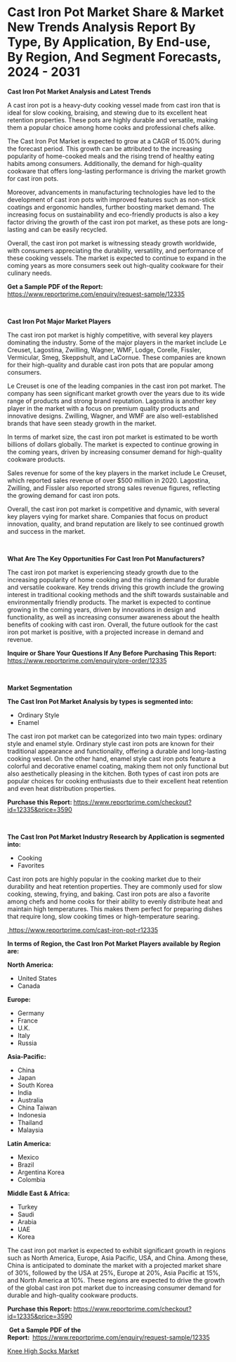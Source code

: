 <p><h1>Cast Iron Pot Market Share & Market New Trends Analysis Report By Type, By Application, By End-use, By Region, And Segment Forecasts, 2024 - 2031</h1></p><p><strong>Cast Iron Pot Market Analysis and Latest Trends</strong></p>
<p><p>A cast iron pot is a heavy-duty cooking vessel made from cast iron that is ideal for slow cooking, braising, and stewing due to its excellent heat retention properties. These pots are highly durable and versatile, making them a popular choice among home cooks and professional chefs alike.</p><p>The Cast Iron Pot Market is expected to grow at a CAGR of 15.00% during the forecast period. This growth can be attributed to the increasing popularity of home-cooked meals and the rising trend of healthy eating habits among consumers. Additionally, the demand for high-quality cookware that offers long-lasting performance is driving the market growth for cast iron pots.</p><p>Moreover, advancements in manufacturing technologies have led to the development of cast iron pots with improved features such as non-stick coatings and ergonomic handles, further boosting market demand. The increasing focus on sustainability and eco-friendly products is also a key factor driving the growth of the cast iron pot market, as these pots are long-lasting and can be easily recycled.</p><p>Overall, the cast iron pot market is witnessing steady growth worldwide, with consumers appreciating the durability, versatility, and performance of these cooking vessels. The market is expected to continue to expand in the coming years as more consumers seek out high-quality cookware for their culinary needs.</p></p>
<p><strong>Get a Sample PDF of the Report:&nbsp;</strong> <a href="https://www.reportprime.com/enquiry/request-sample/12335">https://www.reportprime.com/enquiry/request-sample/12335</a></p>
<p>&nbsp;</p>
<p><strong>Cast Iron Pot Major Market Players</strong></p>
<p><p>The cast iron pot market is highly competitive, with several key players dominating the industry. Some of the major players in the market include Le Creuset, Lagostina, Zwilling, Wagner, WMF, Lodge, Corelle, Fissler, Vermicular, Smeg, Skeppshult, and LaCornue. These companies are known for their high-quality and durable cast iron pots that are popular among consumers.</p><p>Le Creuset is one of the leading companies in the cast iron pot market. The company has seen significant market growth over the years due to its wide range of products and strong brand reputation. Lagostina is another key player in the market with a focus on premium quality products and innovative designs. Zwilling, Wagner, and WMF are also well-established brands that have seen steady growth in the market.</p><p>In terms of market size, the cast iron pot market is estimated to be worth billions of dollars globally. The market is expected to continue growing in the coming years, driven by increasing consumer demand for high-quality cookware products.</p><p>Sales revenue for some of the key players in the market include Le Creuset, which reported sales revenue of over $500 million in 2020. Lagostina, Zwilling, and Fissler also reported strong sales revenue figures, reflecting the growing demand for cast iron pots.</p><p>Overall, the cast iron pot market is competitive and dynamic, with several key players vying for market share. Companies that focus on product innovation, quality, and brand reputation are likely to see continued growth and success in the market.</p></p>
<p>&nbsp;</p>
<p><strong>What Are The Key Opportunities For Cast Iron Pot Manufacturers?</strong></p>
<p><p>The cast iron pot market is experiencing steady growth due to the increasing popularity of home cooking and the rising demand for durable and versatile cookware. Key trends driving this growth include the growing interest in traditional cooking methods and the shift towards sustainable and environmentally friendly products. The market is expected to continue growing in the coming years, driven by innovations in design and functionality, as well as increasing consumer awareness about the health benefits of cooking with cast iron. Overall, the future outlook for the cast iron pot market is positive, with a projected increase in demand and revenue.</p></p>
<p><strong>Inquire or Share Your Questions If Any Before Purchasing This Report:</strong> <a href="https://www.reportprime.com/enquiry/pre-order/12335">https://www.reportprime.com/enquiry/pre-order/12335</a></p>
<p>&nbsp;</p>
<p><strong>Market Segmentation</strong></p>
<p><strong>The Cast Iron Pot Market Analysis by types is segmented into:</strong></p>
<p><ul><li>Ordinary Style</li><li>Enamel</li></ul></p>
<p><p>The cast iron pot market can be categorized into two main types: ordinary style and enamel style. Ordinary style cast iron pots are known for their traditional appearance and functionality, offering a durable and long-lasting cooking vessel. On the other hand, enamel style cast iron pots feature a colorful and decorative enamel coating, making them not only functional but also aesthetically pleasing in the kitchen. Both types of cast iron pots are popular choices for cooking enthusiasts due to their excellent heat retention and even heat distribution properties.</p></p>
<p><strong>Purchase this Report:&nbsp;</strong><a href="https://www.reportprime.com/checkout?id=12335&price=3590">https://www.reportprime.com/checkout?id=12335&price=3590</a></p>
<p>&nbsp;</p>
<p><strong>The Cast Iron Pot Market Industry Research by Application is segmented into:</strong></p>
<p><ul><li>Cooking</li><li>Favorites</li></ul></p>
<p><p>Cast iron pots are highly popular in the cooking market due to their durability and heat retention properties. They are commonly used for slow cooking, stewing, frying, and baking. Cast iron pots are also a favorite among chefs and home cooks for their ability to evenly distribute heat and maintain high temperatures. This makes them perfect for preparing dishes that require long, slow cooking times or high-temperature searing.</p></p>
<p><a href="https://www.reportprime.com/cast-iron-pot-r12335">&nbsp;https://www.reportprime.com/cast-iron-pot-r12335</a></p>
<p><strong>In terms of Region, the Cast Iron Pot Market Players available by Region are:</strong></p>
<p>
    <p> <strong> North America: </strong>
        <ul>
            <li>United States</li>
            <li>Canada</li>
        </ul>
        </p> 
    <p> <strong> Europe: </strong>
        <ul>
            <li>Germany</li>
            <li>France</li>
            <li>U.K.</li>
            <li>Italy</li>
            <li>Russia</li>
        </ul>
        </p> 
    <p> <strong> Asia-Pacific: </strong>
        <ul>
            <li>China</li>
            <li>Japan</li>
            <li>South Korea</li>
            <li>India</li>
            <li>Australia</li>
            <li>China Taiwan</li>
            <li>Indonesia</li>
            <li>Thailand</li>
            <li>Malaysia</li>
        </ul>
        </p> 
    <p> <strong> Latin America: </strong>
        <ul>
            <li>Mexico</li>
            <li>Brazil</li>
            <li>Argentina Korea</li>
            <li>Colombia</li>
        </ul>
        </p> 
    <p> <strong> Middle East & Africa: </strong>
        <ul>
            <li>Turkey</li>
            <li>Saudi</li>
            <li>Arabia</li>
            <li>UAE</li>
            <li>Korea</li>
        </ul>
    </p>
    </p>
<p><p>The cast iron pot market is expected to exhibit significant growth in regions such as North America, Europe, Asia Pacific, USA, and China. Among these, China is anticipated to dominate the market with a projected market share of 30%, followed by the USA at 25%, Europe at 20%, Asia Pacific at 15%, and North America at 10%. These regions are expected to drive the growth of the global cast iron pot market due to increasing consumer demand for durable and high-quality cookware products.</p></p>
<p><strong>Purchase this Report: </strong><a href="https://www.reportprime.com/checkout?id=12335&price=3590">https://www.reportprime.com/checkout?id=12335&price=3590</a></p>
<p>&nbsp;<strong>Get a Sample PDF of the Report:&nbsp;&nbsp;</strong><a href="https://www.reportprime.com/enquiry/request-sample/12335">https://www.reportprime.com/enquiry/request-sample/12335</a></p>
<p><strong></strong></p>
<p><p><a href="https://github.com/AndreanneHane2023/Market-Research-Report-List-2/blob/main/knee-high-socks-market.md">Knee High Socks Market</a></p></p>